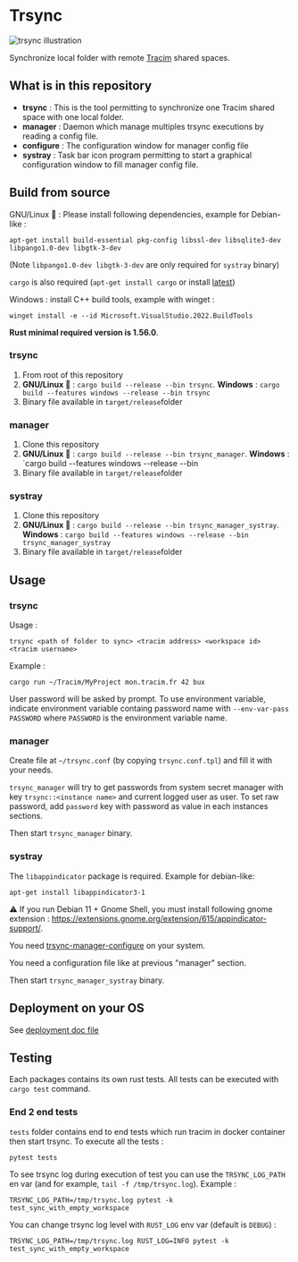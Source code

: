 # Trsync

![trsync illustration](illustration2.png)

Synchronize local folder with remote [Tracim](https://www.algoo.fr/fr/tracim) shared spaces.

## What is in this repository

* **trsync** : This is the tool permitting to synchronize one Tracim shared space with one local folder.
* **manager** : Daemon which manage multiples trsync executions by reading a config file.
* **configure** : The configuration window for manager config file
* **systray** : Task bar icon program permitting to start a graphical configuration window to fill manager config file.

## Build from source

GNU/Linux 🐧 : Please install following dependencies, example for Debian-like :

    apt-get install build-essential pkg-config libssl-dev libsqlite3-dev libpango1.0-dev libgtk-3-dev

(Note `libpango1.0-dev libgtk-3-dev` are only required for `systray` binary)  

`cargo` is also required (`apt-get install cargo` or install [latest](https://www.rust-lang.org/tools/install))

Windows : install C++ build tools, example with winget :

    winget install -e --id Microsoft.VisualStudio.2022.BuildTools

**Rust minimal required version is 1.56.0**.

### trsync

1. From root of this repository
2. **GNU/Linux 🐧** : `cargo build --release --bin trsync`. **Windows** : `cargo build --features windows --release --bin trsync`
3. Binary file available in `target/release`folder

### manager

1. Clone this repository
2. **GNU/Linux 🐧** : `cargo build --release --bin trsync_manager`. **Windows** : `cargo build --features windows --release --bin 
3. Binary file available in `target/release`folder

### systray

1. Clone this repository
2. **GNU/Linux 🐧** : `cargo build --release --bin trsync_manager_systray`. **Windows** : `cargo build --features windows --release --bin trsync_manager_systray`
3. Binary file available in `target/release`folder

## Usage

### trsync

Usage :

    trsync <path of folder to sync> <tracim address> <workspace id> <tracim username>

Example :

    cargo run ~/Tracim/MyProject mon.tracim.fr 42 bux

User password will be asked by prompt. To use environment variable, indicate environment variable containg password name with `--env-var-pass PASSWORD` where `PASSWORD` is the environment variable name.

### manager

Create file at `~/trsync.conf` (by copying `trsync.conf.tpl`) and fill it with your needs.

`trsync_manager` will try to get passwords from system secret manager with key `trsync::<instance name>` and current logged user as user. To set raw password, add `password` key with password as value in each instances sections.

Then start `trsync_manager` binary.

### systray

The `libappindicator` package is required. Example for debian-like:

    apt-get install libappindicator3-1

⚠ If you run Debian 11 + Gnome Shell, you must install following gnome extension : https://extensions.gnome.org/extension/615/appindicator-support/.

You need [trsync-manager-configure](https://github.com/buxx/trsync-manager-configure) on your system.

You need a configuration file like at previous "manager" section.

Then start `trsync_manager_systray` binary.

## Deployment on your OS

See [deployment doc file](doc/deployment.md)


## Testing

Each packages contains its own rust tests. All tests can be executed with `cargo test` command.

### End 2 end tests

`tests` folder contains end to end tests which run tracim in docker container then start trsync. To execute all the tests :

    pytest tests

To see trsync log during execution of test you can use the `TRSYNC_LOG_PATH` en var (and for example, `tail -f /tmp/trsync.log`). Example :

    TRSYNC_LOG_PATH=/tmp/trsync.log pytest -k test_sync_with_empty_workspace

You can change trsync log level with `RUST_LOG` env var (default is `DEBUG`) :

    TRSYNC_LOG_PATH=/tmp/trsync.log RUST_LOG=INFO pytest -k test_sync_with_empty_workspace
